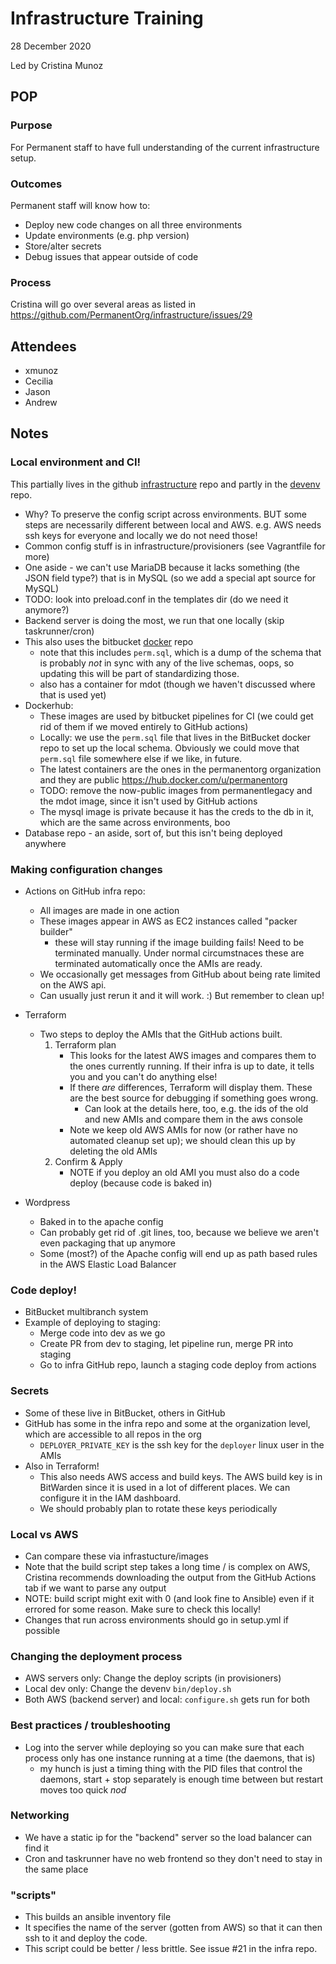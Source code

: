 # Infrastructure Training
28 December 2020

Led by Cristina Munoz

## POP

### Purpose

For Permanent staff to have full understanding of the current infrastructure setup.

### Outcomes

Permanent staff will know how to:

- Deploy new code changes on all three environments
- Update environments (e.g. php version)
- Store/alter secrets
- Debug issues that appear outside of code

### Process

Cristina will go over several areas as listed in https://github.com/PermanentOrg/infrastructure/issues/29

## Attendees

- xmunoz
- Cecilia
- Jason
- Andrew

## Notes

### Local environment and CI!

This partially lives in the github
[infrastructure](https://github.com/PermanentOrg/infrastructure) repo and
partly in the [devenv](https://github.com/PermanentOrg/devenv) repo.

* Why? To preserve the config script across environments.  BUT some steps are
  necessarily different between local and AWS.  e.g. AWS needs ssh keys for
  everyone and locally we do not need those!
* Common config stuff is in infrastructure/provisioners (see Vagrantfile for
  more)
* One aside - we can't use MariaDB because it lacks something (the JSON field
  type?) that is in MySQL (so we add a special apt source for MySQL)
* TODO: look into preload.conf in the templates dir (do we need it anymore?)
* Backend server is doing the most, we run that one locally (skip
  taskrunner/cron)
* This also uses the bitbucket
  [docker](https://bitbucket.org/permanent-org/docker/src/master/) repo
  - note that this includes `perm.sql`, which is a dump of the schema that is
    probably *not* in sync with any of the live schemas, oops, so updating this
    will be part of standardizing those.
  - also has a container for mdot (though we haven't discussed where that is used yet)
* Dockerhub:
  - These images are used by bitbucket pipelines for CI (we could get rid of
    them if we moved entirely to GitHub actions)
  - Locally: we use the `perm.sql` file that lives in the BitBucket docker repo
    to set up the local schema.  Obviously we could move that `perm.sql` file
    somewhere else if we like, in future.
  - The latest containers are the ones in the permanentorg organization and
    they are public https://hub.docker.com/u/permanentorg
  - TODO: remove the now-public images from permanentlegacy and the mdot image,
    since it isn't used by GitHub actions
  - The mysql image is private because it has the creds to the db in it, which
    are the same across environments, boo
* Database repo - an aside, sort of, but this isn't being deployed anywhere

### Making configuration changes

* Actions on GitHub infra repo:
  - All images are made in one action
  - These images appear in AWS as EC2 instances called "packer builder"
    - these will stay running if the image building fails!  Need to be
      terminated manually.  Under normal circumstnaces these are terminated
      automatically once the AMIs are ready.
  - We occasionally get messages from GitHub about being rate limited on the
    AWS api.
  - Can usually just rerun it and it will work. :)  But remember to clean up!
* Terraform
  - Two steps to deploy the AMIs that the GitHub actions built.
    1. Terraform plan
       - This looks for the latest AWS images and compares them to the ones
         currently running.  If their infra is up to date, it tells you and you
         can't do anything else!
       - If there *are* differences, Terraform will display them.  These are the
         best source for debugging if something goes wrong.
         - Can look at the details here, too, e.g. the ids of the old and new
           AMIs and compare them in the aws console
       - Note we keep old AWS AMIs for now (or rather have no automated cleanup
         set up); we should clean this up by deleting the old AMIs
    2. Confirm & Apply
       - NOTE if you deploy an old AMI you must also do a code deploy (because
         code is baked in)

* Wordpress
  - Baked in to the apache config
  - Can probably get rid of .git lines, too, because we believe we aren't even
    packaging that up anymore
  - Some (most?) of the Apache config will end up as path based rules in the
    AWS Elastic Load Balancer

### Code deploy!

* BitBucket multibranch system
* Example of deploying to staging:
  * Merge code into dev as we go
  * Create PR from dev to staging, let pipeline run, merge PR into staging
  * Go to infra GitHub repo, launch a staging code deploy from actions

### Secrets

* Some of these live in BitBucket, others in GitHub
* GitHub has some in the infra repo and some at the organization level, which
  are accessible to all repos in the org
  - `DEPLOYER_PRIVATE_KEY` is the ssh key for the `deployer` linux user in the
    AMIs
* Also in Terraform!
  - This also needs AWS access and build keys.  The AWS build key is in
    BitWarden since it is used in a lot of different places.  We can configure
    it in the IAM dashboard.
  - We should probably plan to rotate these keys periodically

### Local vs AWS

* Can compare these via infrastucture/images
* Note that the build script step takes a long time / is complex on AWS,
  Cristina recommends downloading the output from the GitHub Actions tab if we
  want to parse any output
* NOTE: build script might exit with 0 (and look fine to Ansible) even if it
  errored for some reason. Make sure to check this locally!
* Changes that run across environments should go in setup.yml if possible

### Changing the deployment process

* AWS servers only: Change the deploy scripts (in provisioners)
* Local dev only: Change the devenv `bin/deploy.sh`
* Both AWS (backend server) and local: `configure.sh` gets run for both

### Best practices / troubleshooting

* Log into the server while deploying so you can make sure that each process
  only has one instance running at a time (the daemons, that is)
  - my hunch is just a timing thing with the PID files that control the
    daemons, start + stop separately is enough time between but restart moves
    too quick *nod*

### Networking

* We have a static ip for the "backend" server so the load balancer can find it
* Cron and taskrunner have no web frontend so they don't need to stay in the same place

### "scripts"

* This builds an ansible inventory file
* It specifies the name of the server (gotten from AWS) so that it can then ssh
  to it and deploy the code.
* This script could be better / less brittle.  See issue #21 in the infra repo.
